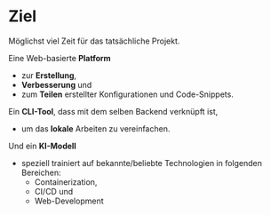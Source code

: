 # Ziel

Möglichst viel Zeit für das tatsächliche Projekt.

Eine Web-basierte **Platform**
* zur **Erstellung**,
* **Verbesserung** und
* zum **Teilen** erstellter Konfigurationen und Code-Snippets.  

Ein **CLI-Tool**, dass mit dem selben Backend verknüpft ist,
* um das **lokale** Arbeiten zu vereinfachen.  

Und ein **KI-Modell**
* speziell trainiert auf bekannte/beliebte Technologien in folgenden Bereichen:
  * Containerization,
  * CI/CD und
  * Web-Development
